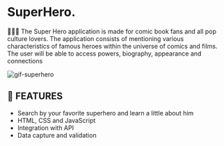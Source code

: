 # SuperHero.

🦸🏻‍♂️ The Super Hero application is made for comic book fans and all pop culture lovers. The application consists of mentioning various characteristics of famous heroes within the universe of comics and films. The user will be able to access powers, biography, appearance and connections

![gif-superhero](https://github.com/devnestali/SuperHero./assets/115426738/03fdd399-e378-4117-a82f-585992fb73dc)

## 📒 **FEATURES** 
  * Search by your favorite superhero and learn a little about him
  * HTML, CSS and JavaScript 
  * Integration with API
  * Data capture and validation

